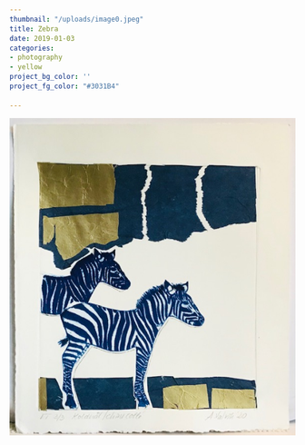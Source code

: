 ```yaml
---
thumbnail: "/uploads/image0.jpeg"
title: Zebra
date: 2019-01-03
categories:
- photography
- yellow
project_bg_color: ''
project_fg_color: "#3031B4"

---
```

![](/uploads/image0.jpeg)